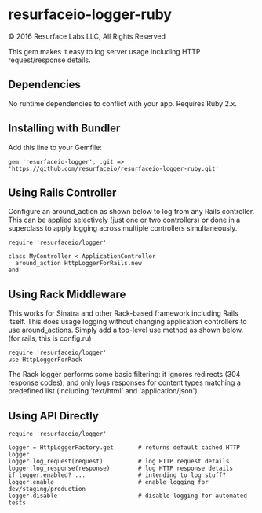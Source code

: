 # resurfaceio-logger-ruby
&copy; 2016 Resurface Labs LLC, All Rights Reserved

This gem makes it easy to log server usage including HTTP request/response details.

## Dependencies

No runtime dependencies to conflict with your app. Requires Ruby 2.x.

## Installing with Bundler

Add this line to your Gemfile:

    gem 'resurfaceio-logger', :git => 'https://github.com/resurfaceio/resurfaceio-logger-ruby.git'

## Using Rails Controller

Configure an around_action as shown below to log from any Rails controller. This can be applied selectively (just one or two controllers) or done in a superclass to
apply logging across multiple controllers simultaneously.

    require 'resurfaceio/logger'

    class MyController < ApplicationController
      around_action HttpLoggerForRails.new
    end

## Using Rack Middleware

This works for Sinatra and other Rack-based framework including Rails itself. This does usage logging without changing application controllers to use around_actions.
Simply add a top-level use method as shown below. (for rails, this is config.ru)

    require 'resurfaceio/logger'
    use HttpLoggerForRack

The Rack logger performs some basic filtering: it ignores redirects (304 response codes), and only logs responses for content types matching a predefined list
(including 'text/html' and 'application/json').

## Using API Directly

    require 'resurfaceio/logger'

    logger = HttpLoggerFactory.get       # returns default cached HTTP logger
    logger.log_request(request)          # log HTTP request details
    logger.log_response(response)        # log HTTP response details
    if logger.enabled? ...               # intending to log stuff?
    logger.enable                        # enable logging for dev/staging/production
    logger.disable                       # disable logging for automated tests
